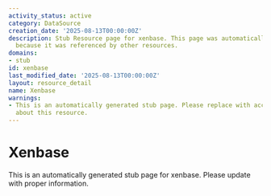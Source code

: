 ```yaml
---
activity_status: active
category: DataSource
creation_date: '2025-08-13T00:00:00Z'
description: Stub Resource page for xenbase. This page was automatically generated
  because it was referenced by other resources.
domains:
- stub
id: xenbase
last_modified_date: '2025-08-13T00:00:00Z'
layout: resource_detail
name: Xenbase
warnings:
- This is an automatically generated stub page. Please replace with accurate information
  about this resource.
---
```


# Xenbase

This is an automatically generated stub page for xenbase. Please update with proper information.
